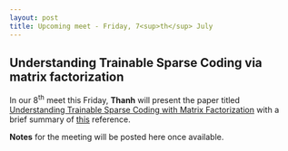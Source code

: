 ```yaml
---
layout: post
title: Upcoming meet - Friday, 7<sup>th</sup> July
---
```

## Understanding Trainable Sparse Coding via matrix factorization 

In our 8<sup>th</sup> meet this Friday, **Thanh** will present the paper titled [Understanding Trainable Sparse Coding with Matrix Factorization](https://arxiv.org/pdf/1609.00285.pdf) with a brief summary of [this](http://yann.lecun.com/exdb/publis/pdf/gregor-icml-10.pdf) reference.

**Notes** for the meeting will be posted here once available.
